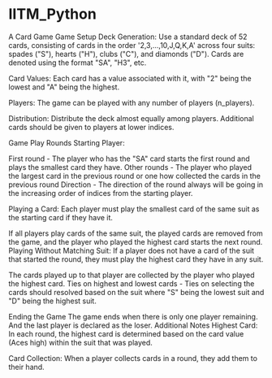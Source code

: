 # IITM_Python
A Card Game
Game Setup
Deck Generation: Use a standard deck of 52 cards, consisting of cards in the order '2,3,...,10,J,Q,K,A' across four suits: spades ("S"), hearts ("H"), clubs ("C"), and diamonds ("D"). Cards are denoted using the format "SA", "H3", etc.

Card Values: Each card has a value associated with it, with "2" being the lowest and "A" being the highest.

Players: The game can be played with any number of players (n_players).

Distribution: Distribute the deck almost equally among players. Additional cards should be given to players at lower indices.

Game Play
Rounds
Starting Player:

First round - The player who has the "SA" card starts the first round and plays the smallest card they have.
Other rounds - The player who played the largest card in the previous round or one how collected the cards in the previous round
Direction - The direction of the round always will be going in the increasing order of indices from the starting player.

Playing a Card: Each player must play the smallest card of the same suit as the starting card if they have it.

If all players play cards of the same suit, the played cards are removed from the game, and the player who played the highest card starts the next round.
Playing Without Matching Suit: If a player does not have a card of the suit that started the round, they must play the highest card they have in any suit.

The cards played up to that player are collected by the player who played the highest card.
Ties on highest and lowest cards - Ties on selecting the cards should resolved based on the suit where "S" being the lowest suit and "D" being the highest suit.

Ending the Game
The game ends when there is only one player remaining. And the last player is declared as the loser.
Additional Notes
Highest Card: In each round, the highest card is determined based on the card value (Aces high) within the suit that was played.

Card Collection: When a player collects cards in a round, they add them to their hand.
